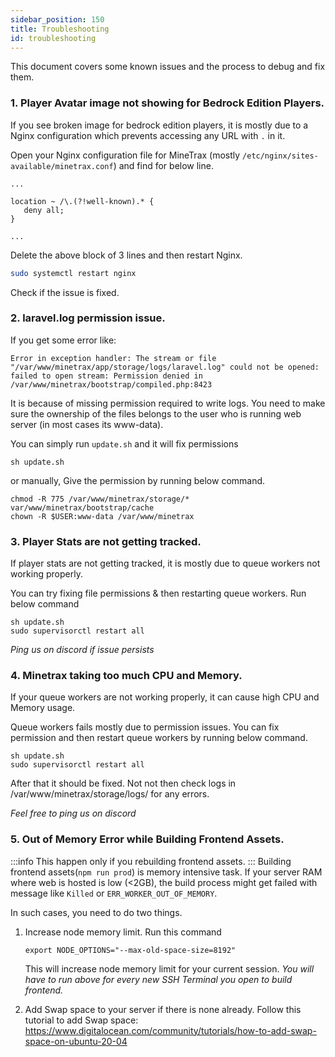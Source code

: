 ```yaml
---
sidebar_position: 150
title: Troubleshooting
id: troubleshooting
---
```


This document covers some known issues and the process to debug and fix them.

### 1. Player Avatar image not showing for Bedrock Edition Players.

If you see broken image for bedrock edition players, it is mostly due to a Nginx configuration which prevents accessing any URL with `.` in it.

Open your Nginx configuration file for MineTrax (mostly `/etc/nginx/sites-available/minetrax.conf`) and find for below line.

```nginx title="/etc/nginx/sites-available/minetrax.conf"
...

location ~ /\.(?!well-known).* {
   deny all;
}

...
```
Delete the above block of 3 lines and then restart Nginx.

```bash
sudo systemctl restart nginx
```

Check if the issue is fixed.

### 2. laravel.log permission issue.
If you get some error like:
```
Error in exception handler: The stream or file "/var/www/minetrax/app/storage/logs/laravel.log" could not be opened: failed to open stream: Permission denied in /var/www/minetrax/bootstrap/compiled.php:8423
```

It is because of missing permission required to write logs. 
You need to make sure the ownership of the files belongs to the user who is running web server (in most cases its www-data).

You can simply run `update.sh` and it will fix permissions
```
sh update.sh
```


or manually, Give the permission by running below command.
```
chmod -R 775 /var/www/minetrax/storage/* var/www/minetrax/bootstrap/cache
chown -R $USER:www-data /var/www/minetrax
```

### 3. Player Stats are not getting tracked.

If player stats are not getting tracked, it is mostly due to queue workers not working properly.

You can try fixing file permissions & then restarting queue workers.
Run below command
```
sh update.sh
sudo supervisorctl restart all
```

*Ping us on discord if issue persists*

### 4. Minetrax taking too much CPU and Memory.
If your queue workers are not working properly, it can cause high CPU and Memory usage.

Queue workers fails mostly due to permission issues. You can fix permission and then restart queue workers by running below command.
```
sh update.sh
sudo supervisorctl restart all
```

After that it should be fixed. Not not then check logs in /var/www/minetrax/storage/logs/ for any errors.

*Feel free to ping us on discord*

### 5. Out of Memory Error while Building Frontend Assets.
:::info
This happen only if you rebuilding frontend assets.
:::
Building frontend assets(`npm run prod`) is memory intensive task. If your server RAM where web is hosted is low (<2GB), the build process might get failed with message like `Killed` or `ERR_WORKER_OUT_OF_MEMORY`.

In such cases, you need to do two things.
1. Increase node memory limit. 
   Run this command
   ```
   export NODE_OPTIONS="--max-old-space-size=8192"
   ```
   This will increase node memory limit for your current session.
   *You will have to run above for every new SSH Terminal you open to build frontend.*

2. Add Swap space to your server if there is none already.
 	Follow this tutorial to add Swap space: https://www.digitalocean.com/community/tutorials/how-to-add-swap-space-on-ubuntu-20-04